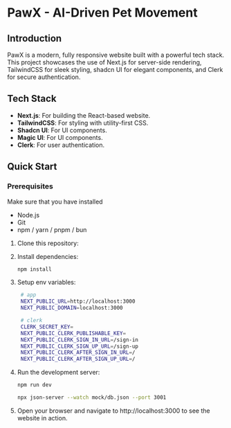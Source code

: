 <h1 align="start">
  PawX - AI-Driven Pet Movement
</h1>

## Introduction

PawX is a modern, fully responsive website built with a powerful tech stack. This project showcases the use of Next.js for server-side rendering, TailwindCSS for sleek styling, shadcn UI for elegant components, and Clerk for secure authentication.

## Tech Stack

- **Next.js**: For building the React-based website.
- **TailwindCSS**: For styling with utility-first CSS.
- **Shadcn UI**: For UI components.
- **Magic UI**: For UI components.
- **Clerk**: For user authentication.

## Quick Start

### Prerequisites

Make sure that you have installed

- Node.js
- Git
- npm / yarn / pnpm / bun

1. Clone this repository:

  

2. Install dependencies:
   ```bash
   npm install
   ```
3. Setup env variables:

   ```bash
    # app
    NEXT_PUBLIC_URL=http://localhost:3000
    NEXT_PUBLIC_DOMAIN=localhost:3000

    # clerk
    CLERK_SECRET_KEY=
    NEXT_PUBLIC_CLERK_PUBLISHABLE_KEY=
    NEXT_PUBLIC_CLERK_SIGN_IN_URL=/sign-in
    NEXT_PUBLIC_CLERK_SIGN_UP_URL=/sign-up
    NEXT_PUBLIC_CLERK_AFTER_SIGN_IN_URL=/
    NEXT_PUBLIC_CLERK_AFTER_SIGN_UP_URL=/
   ```

4. Run the development server:
   ```bash
   npm run dev

   npx json-server --watch mock/db.json --port 3001
   ```
5. Open your browser and navigate to http://localhost:3000 to see the website in action.
